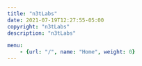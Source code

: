 ```yaml
---
title: "n3tLabs"
date: 2021-07-19T12:27:55-05:00
copyright: "n3tLabs"
description: "n3tLabs"

menu:
    - {url: "/", name: "Home", weight: 0}
---
```



